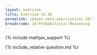 ```yaml
---
layout: exercise
title: Exercise 14.16
permalink: /bayes-nets-exercises/ex_16/
breadcrumb: 14-Probabilistic-Reasoning
---
```


{% include mathjax_support %}

<div><i class="arrow-up loader" data-chapter="bayes-nets-exercises" data-exercise="ex_16" data-rating="0"></i></div>
{% include_relative question.md %}
